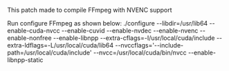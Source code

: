 This patch made to compile FFmpeg with NVENC support

Run configure FFmpeg as shown below:
 ./configure --libdir=/usr/lib64 --enable-cuda-nvcc --enable-cuvid --enable-nvdec --enable-nvenc --enable-nonfree --enable-libnpp --extra-cflags=-I/usr/local/cuda/include --extra-ldflags=-L/usr/local/cuda/lib64 --nvccflags='--include-path=/usr/local/cuda/include' --nvcc=/usr/local/cuda/bin/nvcc --enable-libnpp-static
